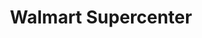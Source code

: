 ---
title: "Walmart Supercenter"
url: /denham-springs/walmart-supercenter-corporal-shawn-kelly-memorial-boulevard/
shop: supermarket
---